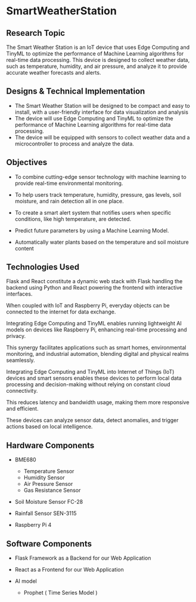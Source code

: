 # SmartWeatherStation

## Research Topic
The Smart Weather Station is an IoT device that uses Edge Computing and TinyML to optimize the performance of Machine Learning algorithms for real-time data processing. This device is designed to collect weather data, such as temperature, humidity, and air pressure, and analyze it to provide accurate weather forecasts and alerts.

## Designs & Technical Implementation
* The Smart Weather Station will be designed to be compact and easy to install, with a user-friendly interface for data visualization and analysis 
* The device will use Edge Computing and TinyML to optimize the performance of Machine Learning algorithms for real-time data processing.
* The device will be equipped with sensors to collect weather data and a microcontroller to process and analyze the data.

## Objectives
* To combine cutting-edge sensor technology with machine learning to provide real-time environmental monitoring. 

* To help users track temperature, humidity, pressure, gas levels, soil moisture, and rain detection all in one place. 

* To create a smart alert system that notifies users when specific conditions, like high temperature, are detected.

* Predict future parameters by using a Machine Learning Model.

* Automatically water plants based on the temperature and soil moisture content

## Technologies Used
Flask and React constitute a dynamic web stack with Flask handling the backend using Python and React powering the frontend with interactive interfaces.

When coupled with IoT and Raspberry Pi, everyday objects can be connected to the internet for data exchange.

Integrating Edge Computing and TinyML enables running lightweight AI models on devices like Raspberry Pi, enhancing real-time processing and privacy.

This synergy facilitates applications such as smart homes, environmental monitoring, and industrial automation, blending digital and physical realms seamlessly.

Integrating Edge Computing and TinyML into Internet of Things (IoT) devices and smart sensors enables these devices to perform local data processing and decision-making without relying on constant cloud connectivity. 

This reduces latency and bandwidth usage, making them more responsive and efficient. 

These devices can analyze sensor data, detect anomalies, and trigger actions based on local intelligence.

## Hardware Components
- BME680
  - Temperature Sensor
  - Humidity Sensor
  - Air Pressure Sensor 
  - Gas Resistance Sensor 

- Soil Moisture Sensor   FC-28 

- Rainfall Sensor   SEN-3115

- Raspberry Pi 4 

## Software Components
- Flask Framework as a Backend for our Web Application

- React as a Frontend for our Web Application 

- AI model
  - Prophet ( Time Series Model ) 
